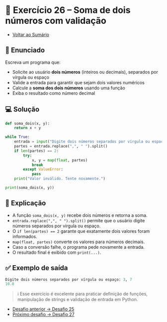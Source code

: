 # 🐍 Exercício 26 – Soma de dois números com validação

- [Voltar ao Sumário](../SUMARIO.md)  

## 🧩 Enunciado

Escreva um programa que:

- Solicite ao usuário **dois números** (inteiros ou decimais), separados por vírgula ou espaço  
- Valide a entrada para garantir que sejam dois valores numéricos  
- Calcule a **soma dos dois números** usando uma função  
- Exiba o resultado como número decimal

## 💻 Solução

```python
def soma_dois(x, y):
    return x + y

while True:
    entrada = input("Digite dois números separados por vírgula ou espaço: ")
    partes = entrada.replace(",", " ").split()
    if len(partes) == 2:
        try:
            x, y = map(float, partes)
            break
        except ValueError:
            pass
    print("Valor inválido. Tente novamente.")

print(soma_dois(x, y))
```

## 🧠 Explicação

- A função `soma_dois(x, y)` recebe dois números e retorna a soma.  
- `entrada.replace(",", " ").split()` permite que o usuário digite números separados por vírgula ou espaço.  
- O `if len(partes) == 2` garante que exatamente dois valores foram informados.  
- `map(float, partes)` converte os valores para números decimais.  
- Caso a conversão falhe, o programa pede novamente a entrada.  
- O resultado final é exibido com `print(...)`.

## ✅ Exemplo de saída

```python
Digite dois números separados por vírgula ou espaço: 3, 7
10.0
```

> ℹ️ Esse exercício é excelente para praticar definição de funções, manipulação de strings e validação de entrada em Python.

- [Desafio anterior → Desafio 25](./desafio_25.md)  
- [Próximo desafio → Desafio 27](./desafio_27.md)